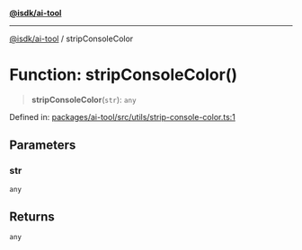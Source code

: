 [**@isdk/ai-tool**](../README.md)

***

[@isdk/ai-tool](../globals.md) / stripConsoleColor

# Function: stripConsoleColor()

> **stripConsoleColor**(`str`): `any`

Defined in: [packages/ai-tool/src/utils/strip-console-color.ts:1](https://github.com/isdk/ai-tool.js/blob/7135b3a67072644f21685b76900b7f351401749e/src/utils/strip-console-color.ts#L1)

## Parameters

### str

`any`

## Returns

`any`
